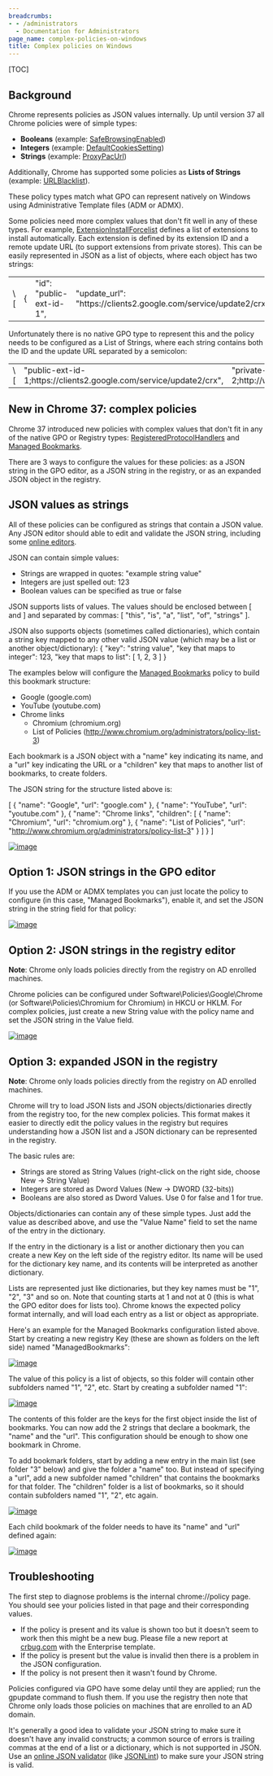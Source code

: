 ```yaml
---
breadcrumbs:
- - /administrators
  - Documentation for Administrators
page_name: complex-policies-on-windows
title: Complex policies on Windows
---
```


[TOC]

## Background

Chrome represents policies as JSON values internally. Up until version 37 all
Chrome policies were of simple types:

*   **Booleans** (example:
            [SafeBrowsingEnabled](/administrators/policy-list-3#SafeBrowsingEnabled))
*   **Integers** (example:
            [DefaultCookiesSetting](/administrators/policy-list-3#DefaultCookiesSetting))
*   **Strings** (example:
            [ProxyPacUrl](/administrators/policy-list-3#ProxyPacUrl))

Additionally, Chrome has supported some policies as **Lists of Strings**
(example: [URLBlacklist](/administrators/policy-list-3#URLBlacklist)).

These policy types match what GPO can represent natively on Windows using
Administrative Template files (ADM or ADMX).

Some policies need more complex values that don't fit well in any of these
types. For example,
[ExtensionInstallForcelist](/administrators/policy-list-3#ExtensionInstallForcelist)
defines a list of extensions to install automatically. Each extension is defined
by its extension ID and a remote update URL (to support extensions from private
stores). This can be easily represented in JSON as a list of objects, where each
object has two strings:

<table>
<tr>
<td>\[</td>
<td> {</td>
<td> "id": "public-ext-id-1",</td>
<td> "update_url": "https://clients2.google.com/service/update2/crx"</td>
<td> },</td>
<td> {</td>
<td> "id": "private-ext-id-2",</td>
<td> "update_url": "http://www.local/chrome/updates.xml"</td>
<td> }</td>
<td>\]</td>
</tr>
</table>

Unfortunately there is no native GPO type to represent this and the policy needs
to be configured as a List of Strings, where each string contains both the ID
and the update URL separated by a semicolon:

<table>
<tr>
<td>\[</td>
<td> "public-ext-id-1;https://clients2.google.com/service/update2/crx",</td>
<td> "private-ext-id-2;http://www.local/chrome/updates.xml"</td>
<td>\]</td>
</tr>
</table>

## New in Chrome 37: complex policies

Chrome 37 introduced new policies with complex values that don't fit in any of
the native GPO or Registry types:
[RegisteredProtocolHandlers](http://www.chromium.org/administrators/policy-list-3#RegisteredProtocolHandlers)
and [Managed
Bookmarks](http://www.chromium.org/administrators/policy-list-3#ManagedBookmarks).

There are 3 ways to configure the values for these policies: as a JSON string in
the GPO editor, as a JSON string in the registry, or as an expanded JSON object
in the registry.

## JSON values as strings

All of these policies can be configured as strings that contain a JSON value.
Any JSON editor should able to edit and validate the JSON string, including some
[online editors](http://google.com/search?q=json%20editor).

JSON can contain simple values:

*   Strings are wrapped in quotes: "example string value"
*   Integers are just spelled out: 123
*   Boolean values can be specified as true or false

JSON supports lists of values. The values should be enclosed between \[ and \]
and separated by commas: \[ "this", "is", "a", "list", "of", "strings" \].

JSON also supports objects (sometimes called dictionaries), which contain a
string key mapped to any other valid JSON value (which may be a list or another
object/dictionary): { "key": "string value", "key that maps to integer": 123,
"key that maps to list": \[ 1, 2, 3 \] }

The examples below will configure the [Managed
Bookmarks](http://www.chromium.org/administrators/policy-list-3#ManagedBookmarks)
policy to build this bookmark structure:

*   Google (google.com)
*   YouTube (youtube.com)
*   Chrome links
    *   Chromium (chromium.org)
    *   List of Policies
                (http://www.chromium.org/administrators/policy-list-3)

Each bookmark is a JSON object with a "name" key indicating its name, and a
"url" key indicating the URL or a "children" key that maps to another list of
bookmarks, to create folders.

The JSON string for the structure listed above is:

\[ { "name": "Google", "url": "google.com" }, { "name": "YouTube", "url":
"youtube.com" }, { "name": "Chrome links", "children": \[ { "name": "Chromium",
"url": "chromium.org" }, { "name": "List of Policies", "url":
"http://www.chromium.org/administrators/policy-list-3" } \] } \]

[<img alt="image"
src="/administrators/complex-policies-on-windows/bookmarks4.png">](/administrators/complex-policies-on-windows/bookmarks4.png)

## Option 1: JSON strings in the GPO editor

If you use the ADM or ADMX templates you can just locate the policy to configure
(in this case, "Managed Bookmarks"), enable it, and set the JSON string in the
string field for that policy:

[<img alt="image"
src="/administrators/complex-policies-on-windows/bookmarks5.png">](/administrators/complex-policies-on-windows/bookmarks5.png)

## Option 2: JSON strings in the registry editor

**Note**: Chrome only loads policies directly from the registry on AD enrolled
machines.

Chrome policies can be configured under Software\\Policies\\Google\\Chrome (or
Software\\Policies\\Chromium for Chromium) in HKCU or HKLM. For complex
policies, just create a new String value with the policy name and set the JSON
string in the Value field.

[<img alt="image"
src="/administrators/complex-policies-on-windows/bookmarks6.png">](/administrators/complex-policies-on-windows/bookmarks6.png)

## Option 3: expanded JSON in the registry

**Note**: Chrome only loads policies directly from the registry on AD enrolled
machines.

Chrome will try to load JSON lists and JSON objects/dictionaries directly from
the registry too, for the new complex policies. This format makes it easier to
directly edit the policy values in the registry but requires understanding how a
JSON list and a JSON dictionary can be represented in the registry.

The basic rules are:

*   Strings are stored as String Values (right-click on the right side,
            choose New -&gt; String Value)
*   Integers are stored as Dword Values (New -&gt; DWORD (32-bits))
*   Booleans are also stored as Dword Values. Use 0 for false and 1 for
            true.

Objects/dictionaries can contain any of these simple types. Just add the value
as described above, and use the "Value Name" field to set the name of the entry
in the dictionary.

If the entry in the dictionary is a list or another dictionary then you can
create a new Key on the left side of the registry editor. Its name will be used
for the dictionary key name, and its contents will be interpreted as another
dictionary.

Lists are represented just like dictionaries, but they key names must be "1",
"2", "3" and so on. Note that counting starts at 1 and not at 0 (this is what
the GPO editor does for lists too). Chrome knows the expected policy format
internally, and will load each entry as a list or object as appropriate.

Here's an example for the Managed Bookmarks configuration listed above. Start by
creating a new registry Key (these are shown as folders on the left side) named
"ManagedBookmarks":

[<img alt="image"
src="/administrators/complex-policies-on-windows/reg1.png">](/administrators/complex-policies-on-windows/reg1.png)

The value of this policy is a list of objects, so this folder will contain other
subfolders named "1", "2", etc. Start by creating a subfolder named "1":

[<img alt="image"
src="/administrators/complex-policies-on-windows/reg2.png">](/administrators/complex-policies-on-windows/reg2.png)

The contents of this folder are the keys for the first object inside the list of
bookmarks. You can now add the 2 strings that declare a bookmark, the "name" and
the "url". This configuration should be enough to show one bookmark in Chrome.

To add bookmark folders, start by adding a new entry in the main list (see
folder "3" below) and give the folder a "name" too. But instead of specifying a
"url", add a new subfolder named "children" that contains the bookmarks for that
folder. The "children" folder is a list of bookmarks, so it should contain
subfolders named "1", "2", etc again.

[<img alt="image"
src="/administrators/complex-policies-on-windows/reg3.png">](/administrators/complex-policies-on-windows/reg3.png)

Each child bookmark of the folder needs to have its "name" and "url" defined
again:

[<img alt="image"
src="/administrators/complex-policies-on-windows/reg4.png">](/administrators/complex-policies-on-windows/reg4.png)

## Troubleshooting

The first step to diagnose problems is the internal chrome://policy page. You
should see your policies listed in that page and their corresponding values.

*   If the policy is present and its value is shown too but it doesn't
            seem to work then this might be a new bug. Please file a new report
            at [crbug.com](http://crbug.com) with the Enterprise template.
*   If the policy is present but the value is invalid then there is a
            problem in the JSON configuration.
*   If the policy is not present then it wasn't found by Chrome.

Policies configured via GPO have some delay until they are applied; run the
gpupdate command to flush them. If you use the registry then note that Chrome
only loads those policies on machines that are enrolled to an AD domain.

It's generally a good idea to validate your JSON string to make sure it doesn't
have any invalid constructs; a common source of errors is trailing commas at the
end of a list or a dictionary, which is not supported in JSON. Use an [online
JSON validator](http://google.com/search?q=json%20validator) (like
[JSONLint](http://jsonlint.com/)) to make sure your JSON string is valid.
